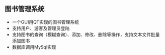 ## 图书管理系统
- 一个GUI用QT实现的图书管理系统
- 支持用户、游客及管理员登陆
- 支持图书的查询（模糊查询）、添加、修改、删除等操作，支持文本文件批量添加图书
- 数据库调用MySql实现
